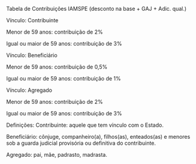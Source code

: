 Tabela de Contribuições IAMSPE (desconto na base + GAJ + Adic. qual.)


Vínculo: Contribuinte

Menor de 59 anos: contribuição de 2%

Igual ou maior de 59 anos: contribuição de 3%


Vínculo: Beneficiário

Menor de 59 anos: contribuição de 0,5%

Igual ou maior de 59 anos: contribuição de 1%


Vínculo: Agregado

Menor de 59 anos: contribuição de 2%

Igual ou maior de 59 anos: contribuição de 3%


Definições:
Contribuinte: aquele que tem vínculo com o Estado.

Beneficiário: cônjuge, companheiro(a), filhos(as), enteados(as) e menores sob a guarda judicial provisória ou definitiva do contribuinte.

Agregado: pai, mãe, padrasto, madrasta.
